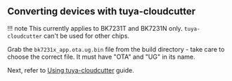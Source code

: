 ## Converting devices with tuya-cloudcutter

!!! note
	This currently applies to BK7231T and BK7231N only. `tuya-cloudcutter` can't be used for other chips.

Grab the `bk7231x_app.ota.ug.bin` file from the build directory - take care to choose the correct file. It must have "OTA" and "UG" in its name.

Next, refer to [Using tuya-cloudcutter](../tools/cloudcutter.md) guide.

